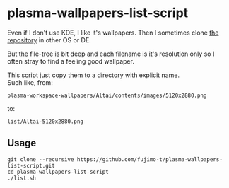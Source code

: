 # plasma-wallpapers-list-script

Even if I don't use KDE, I like it's wallpapers.
Then I sometimes clone [the repository](https://github.com/KDE/plasma-workspace-wallpapers) in other OS or DE.

But the file-tree is bit deep and each filename is it's resolution only so I often stray to find a feeling good wallpaper.

This script just copy them to a directory with explicit name.  
Such like, from:
```
plasma-workspace-wallpapers/Altai/contents/images/5120x2880.png
```
to:
```
list/Altai-5120x2880.png
```

## Usage

```shell
git clone --recursive https://github.com/fujimo-t/plasma-wallpapers-list-script.git
cd plasma-wallpapers-list-script
./list.sh
```
